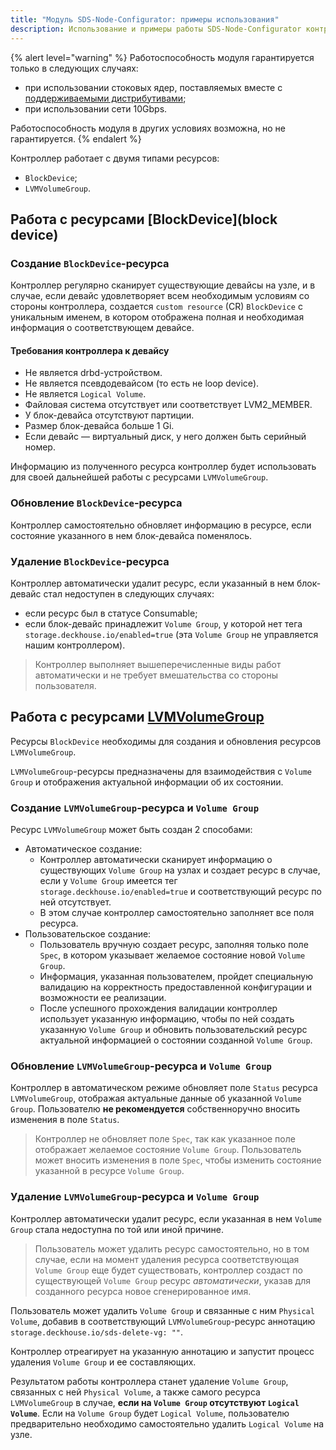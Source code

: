 ```yaml
---
title: "Модуль SDS-Node-Configurator: примеры использования"
description: Использование и примеры работы SDS-Node-Configurator контроллера.
---
```


{% alert level="warning" %}
Работоспособность модуля гарантируется только в следующих случаях:
- при использовании стоковых ядер, поставляемых вместе с [поддерживаемыми дистрибутивами](../../supported_versions.html#linux);
- при использовании сети 10Gbps.

Работоспособность модуля в других условиях возможна, но не гарантируется.
{% endalert %}

Контроллер работает с двумя типами ресурсов:
* `BlockDevice`;
* `LVMVolumeGroup`.

## Работа с ресурсами [BlockDevice](block device)

### Создание `BlockDevice`-ресурса

Контроллер регулярно сканирует существующие девайсы на узле, и в случае, если девайс удовлетворяет всем необходимым
условиям со стороны контроллера, создается `custom resource` (CR) `BlockDevice` с уникальным именем, в котором отображена
полная и необходимая информация о соответствующем девайсе.

#### Требования контроллера к девайсу

* Не является drbd-устройством.
* Не является псевдодевайсом (то есть не loop device).
* Не является `Logical Volume`.
* Файловая система отсутствует или соответствует LVM2_MEMBER.
* У блок-девайса отсутствуют партиции.
* Размер блок-девайса больше 1 Gi.
* Если девайс — виртуальный диск, у него должен быть серийный номер.

Информацию из полученного ресурса контроллер будет использовать для своей дальнейшей работы с ресурсами `LVMVolumeGroup`.

### Обновление `BlockDevice`-ресурса

Контроллер самостоятельно обновляет информацию в ресурсе, если состояние указанного в нем блок-девайса поменялось.

### Удаление `BlockDevice`-ресурса

Контроллер автоматически удалит ресурс, если указанный в нем блок-девайс стал недоступен в следующих случаях:
* если ресурс был в статусе Consumable;
* если блок-девайс принадлежит `Volume Group`, у которой нет тега `storage.deckhouse.io/enabled=true` (эта `Volume Group` не управляется нашим контроллером).

> Контроллер выполняет вышеперечисленные виды работ автоматически и не требует вмешательства со стороны пользователя.

## Работа с ресурсами [LVMVolumeGroup](lvmVolumeGroup)

Ресурсы `BlockDevice` необходимы для создания и обновления ресурсов `LVMVolumeGroup`.

`LVMVolumeGroup`-ресурсы предназначены для взаимодействия с `Volume Group` и отображения актуальной информации об их состоянии.

### Создание `LVMVolumeGroup`-ресурса и `Volume Group`

Ресурс `LVMVolumeGroup` может быть создан 2 способами:
* Автоматическое создание:
  * Контроллер автоматически сканирует информацию о существующих `Volume Group` на узлах и создает ресурс в случае,
  если у `Volume Group` имеется тег `storage.deckhouse.io/enabled=true` и соответствующий ресурс по ней отсутствует.
  * В этом случае контроллер самостоятельно заполняет все поля ресурса.
* Пользовательское создание:
  * Пользователь вручную создает ресурс, заполняя только поле `Spec`, в котором указывает желаемое состояние новой `Volume Group`.
  * Информация, указанная пользователем, пройдет специальную валидацию на корректность предоставленной конфигурации и возможности ее реализации.
  * После успешного прохождения валидации контроллер использует указанную информацию, чтобы по ней создать указанную `Volume Group` и обновить пользовательский ресурс актуальной информацией о состоянии созданной `Volume Group`.

### Обновление `LVMVolumeGroup`-ресурса и `Volume Group`

Контроллер в автоматическом режиме обновляет поле `Status` ресурса `LVMVolumeGroup`, отображая актуальные данные об указанной `Volume Group`.
Пользователю **не рекомендуется** собственноручно вносить изменения в поле `Status`.

> Контроллер не обновляет поле `Spec`, так как указанное поле отображает желаемое состояние `Volume Group`. Пользователь может вносить изменения в поле `Spec`, чтобы изменить состояние указанной в ресурсе `Volume Group`.

### Удаление `LVMVolumeGroup`-ресурса и `Volume Group`

Контроллер автоматически удалит ресурс, если указанная в нем `Volume Group` стала недоступна по той или иной причине.

> Пользователь может удалить ресурс самостоятельно, но в том случае, если на момент удаления ресурса соответствующая `Volume Group`
> еще будет существовать, контроллер создаст по существующей `Volume Group` ресурс *автоматически*, указав для созданного
> ресурса новое сгенерированное имя.

Пользователь может удалить `Volume Group` и связанные с ним `Physical Volume`, добавив в соответствующий `LVMVolumeGroup`-ресурс аннотацию `storage.deckhouse.io/sds-delete-vg: ""`.

Контроллер отреагирует на указанную аннотацию и запустит процесс удаления `Volume Group` и ее составляющих.

Результатом работы контроллера станет удаление `Volume Group`, связанных с ней `Physical Volume`, а также самого ресурса `LVMVolumeGroup` в случае, **если на `Volume Group` отсутствуют `Logical Volume`**. Если на `Volume Group` будет `Logical Volume`, пользователю предварительно необходимо самостоятельно удалить `Logical Volume` на узле.
